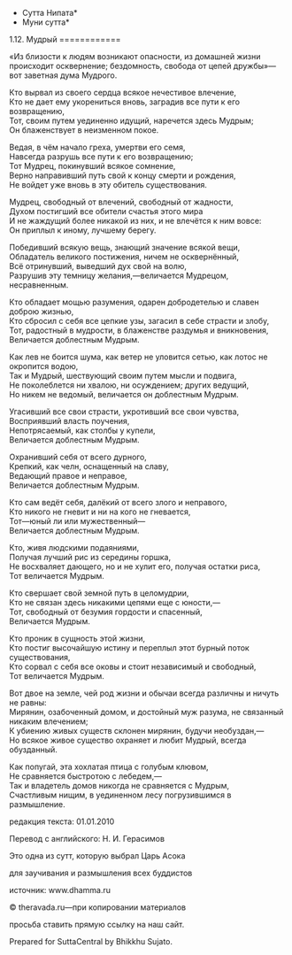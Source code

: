 * Сутта Нипата*
* Муни сутта*

1\.12\. Мудрый
\=\=\=\=\=\=\=\=\=\=\=\=

«Из близости к людям возникают опасности, из домашней жизни происходит осквернение; бездомность, свобода от цепей дружбы»—вот заветная дума Мудрого\.

Кто вырвал из своего сердца всякое нечестивое влечение,  
Кто не дает ему укорениться вновь, заградив все пути к его возвращению,  
Тот, своим путем уединенно идущий, наречется здесь Мудрым;  
Он блаженствует в неизменном покое\.

Ведая, в чём начало греха, умертви его семя,  
Навсегда разрушь все пути к его возвращению;  
Тот Мудрец, покинувший всякое сомнение,  
Верно направивший путь свой к концу смерти и рождения,  
Не войдет уже вновь в эту обитель существования\.

Мудрец, свободный от влечений, свободный от жадности,  
Духом постигший все обители счастья этого мира  
И не жаждущий более никакой из них, и не влечётся к ним вовсе:  
Он приплыл к иному, лучшему берегу\.

Победивший всякую вещь, знающий значение всякой вещи,  
Обладатель великого постижения, ничем не осквернённый,  
Всё отринувший, выведший дух свой на волю,  
Разрушив эту темницу желания,—величается Мудрецом, несравненным\.

Кто обладает мощью разумения, одарен добродетелью и славен доброю жизнью,  
Кто сбросил с себя все цепкие узы, загасил в себе страсти и злобу,  
Тот, радостный в мудрости, в блаженстве раздумья и вникновения,  
Величается доблестным Мудрым\.

Как лев не боится шума, как ветер не уловится сетью, как лотос не окропится водою,  
Так и Мудрый, шествующий своим путем мысли и подвига,  
Не поколеблется ни хвалою, ни осуждением; других ведущий,  
Но никем не ведомый, величается он доблестным Мудрым\.

Угасивший все свои страсти, укротивший все свои чувства,  
Восприявший власть поучения,  
Непотрясаемый, как столбы у купели,  
Величается доблестным Мудрым\.

Охранивший себя от всего дурного,  
Крепкий, как челн, оснащенный на славу,  
Ведающий правое и неправое,  
Величается доблестным Мудрым\.

Кто сам ведёт себя, далёкий от всего злого и неправого,  
Кто никого не гневит и ни на кого не гневается,  
Тот—юный ли или мужественный—  
Величается доблестным Мудрым\.

Кто, живя людскими подаяниями,  
Получая лучший рис из середины горшка,  
Не восхваляет дающего, но и не хулит его, получая остатки риса,  
Тот величается Мудрым\.

Кто свершает свой земной путь в целомудрии,  
Кто не связан здесь никакими цепями еще с юности,—  
Тот, свободный от безумия гордости и спасенный,  
Величается Мудрым\.

Кто проник в сущность этой жизни,  
Кто постиг высочайшую истину и переплыл этот бурный поток существования,  
Кто сорвал с себя все оковы и стоит независимый и свободный,  
Тот величается Мудрым\.

Вот двое на земле, чей род жизни и обычаи всегда различны и ничуть не равны:  
Мирянин, озабоченный домом, и достойный муж разума, не связанный никаким влечением;  
К убиению живых существ склонен мирянин, будучи необуздан,—  
Но всякое живое существо охраняет и любит Мудрый, всегда обузданный\.

Как попугай, эта хохлатая птица с голубым клювом,  
Не сравняется быстротою с лебедем,—  
Так и владетель домов никогда не сравняется с Мудрым,  
Счастливым нищим, в уединенном лесу погрузившимся в размышление\.

редакция текста: 01\.01\.2010

Перевод с английского: Н\. И\. Герасимов

Это одна из сутт, которую выбрал Царь Асока

для заучивания и размышления всех буддистов

источник: www\.dhamma\.ru

© theravada\.ru—при копировании материалов

просьба ставить прямую ссылку на наш сайт\.

Prepared for SuttaCentral by Bhikkhu Sujato\.